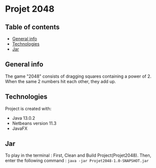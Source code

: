 # Projet 2048

## Table of contents
* [General info](#general-info)
* [Technologies](#technologies)
* [Jar](#jar)

## General info
The game "2048" consists of dragging squares containing a power of 2. When the same 2 numbers hit each other, they add up.

## Technologies
Project is created with:
* Java 13.0.2
* Netbeans version 11.3
* JavaFX

## Jar
To play in the terminal :
First, Clean and Build Project(Projet2048).
Then, enter the following command : `java -jar Projet2048-1.0-SNAPSHOT.jar`